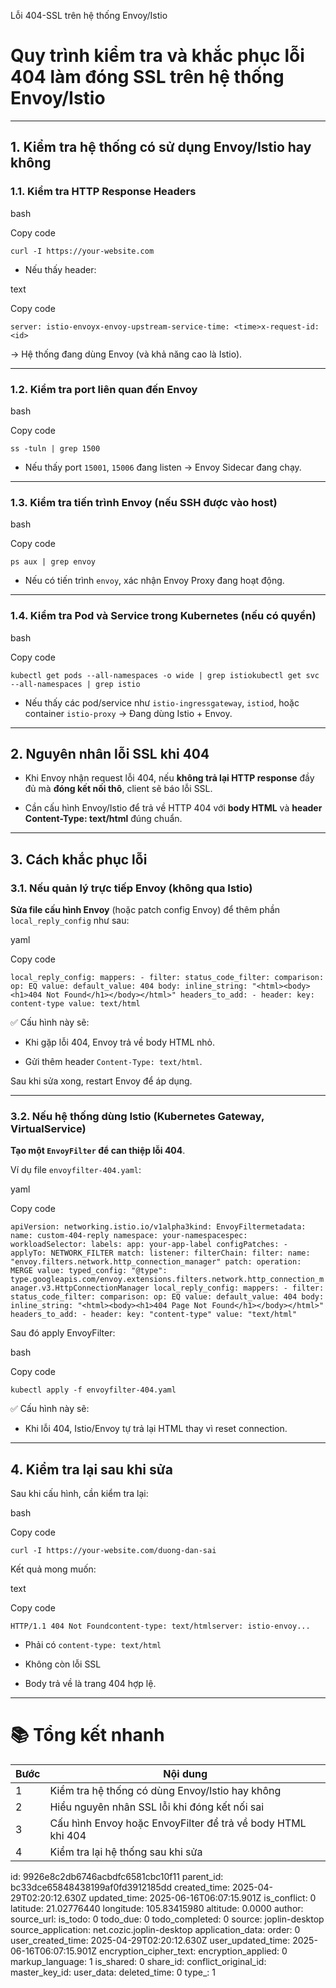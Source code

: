 Lỗi 404-SSL trên hệ thống Envoy/Istio

# Quy trình kiểm tra và khắc phục lỗi 404 làm đóng SSL trên hệ thống Envoy/Istio

* * *

## 1\. Kiểm tra hệ thống có sử dụng Envoy/Istio hay không

### 1.1. Kiểm tra HTTP Response Headers

bash

Copy code

`curl -I https://your-website.com`

- Nếu thấy header:

text

Copy code

`server: istio-envoyx-envoy-upstream-service-time: <time>x-request-id: <id>`

→ Hệ thống đang dùng Envoy (và khả năng cao là Istio).

* * *

### 1.2. Kiểm tra port liên quan đến Envoy

bash

Copy code

`ss -tuln | grep 1500`

- Nếu thấy port `15001`, `15006` đang listen → Envoy Sidecar đang chạy.

* * *

### 1.3. Kiểm tra tiến trình Envoy (nếu SSH được vào host)

bash

Copy code

`ps aux | grep envoy`

- Nếu có tiến trình `envoy`, xác nhận Envoy Proxy đang hoạt động.

* * *

### 1.4. Kiểm tra Pod và Service trong Kubernetes (nếu có quyền)

bash

Copy code

`kubectl get pods --all-namespaces -o wide | grep istiokubectl get svc --all-namespaces | grep istio`

- Nếu thấy các pod/service như `istio-ingressgateway`, `istiod`, hoặc container `istio-proxy` → Đang dùng Istio + Envoy.

* * *

## 2\. Nguyên nhân lỗi SSL khi 404

- Khi Envoy nhận request lỗi 404, nếu **không trả lại HTTP response** đầy đủ mà **đóng kết nối thô**, client sẽ báo lỗi SSL.
    
- Cần cấu hình Envoy/Istio để trả về HTTP 404 với **body HTML** và **header Content-Type: text/html** đúng chuẩn.
    

* * *

## 3\. Cách khắc phục lỗi

### 3.1. Nếu quản lý trực tiếp Envoy (không qua Istio)

**Sửa file cấu hình Envoy** (hoặc patch config Envoy) để thêm phần `local_reply_config` như sau:

yaml

Copy code

`local_reply_config: mappers: - filter: status_code_filter: comparison: op: EQ value: default_value: 404 body: inline_string: "<html><body><h1>404 Not Found</h1></body></html>" headers_to_add: - header: key: content-type value: text/html`

✅ Cấu hình này sẽ:

- Khi gặp lỗi 404, Envoy trả về body HTML nhỏ.
    
- Gửi thêm header `Content-Type: text/html`.
    

Sau khi sửa xong, restart Envoy để áp dụng.

* * *

### 3.2. Nếu hệ thống dùng Istio (Kubernetes Gateway, VirtualService)

**Tạo một `EnvoyFilter` để can thiệp lỗi 404**.

Ví dụ file `envoyfilter-404.yaml`:

yaml

Copy code

`apiVersion: networking.istio.io/v1alpha3kind: EnvoyFiltermetadata: name: custom-404-reply namespace: your-namespacespec: workloadSelector: labels: app: your-app-label configPatches: - applyTo: NETWORK_FILTER match: listener: filterChain: filter: name: "envoy.filters.network.http_connection_manager" patch: operation: MERGE value: typed_config: "@type": type.googleapis.com/envoy.extensions.filters.network.http_connection_manager.v3.HttpConnectionManager local_reply_config: mappers: - filter: status_code_filter: comparison: op: EQ value: default_value: 404 body: inline_string: "<html><body><h1>404 Page Not Found</h1></body></html>" headers_to_add: - header: key: "content-type" value: "text/html"`

Sau đó apply EnvoyFilter:

bash

Copy code

`kubectl apply -f envoyfilter-404.yaml`

✅ Cấu hình này sẽ:

- Khi lỗi 404, Istio/Envoy tự trả lại HTML thay vì reset connection.

* * *

## 4\. Kiểm tra lại sau khi sửa

Sau khi cấu hình, cần kiểm tra lại:

bash

Copy code

`curl -I https://your-website.com/duong-dan-sai`

Kết quả mong muốn:

text

Copy code

`HTTP/1.1 404 Not Foundcontent-type: text/htmlserver: istio-envoy...`

- Phải có `content-type: text/html`
    
- Không còn lỗi SSL
    
- Body trả về là trang 404 hợp lệ.
    

* * *

# 📚 Tổng kết nhanh

| Bước | Nội dung |
| --- | --- |
| 1   | Kiểm tra hệ thống có dùng Envoy/Istio hay không |
| 2   | Hiểu nguyên nhân SSL lỗi khi đóng kết nối sai |
| 3   | Cấu hình Envoy hoặc EnvoyFilter để trả về body HTML khi 404 |
| 4   | Kiểm tra lại hệ thống sau khi sửa |

id: 9926e8c2db6746acbdfc6581cbc10f11
parent_id: bc33dce65848438199af0fd3912185dd
created_time: 2025-04-29T02:20:12.630Z
updated_time: 2025-06-16T06:07:15.901Z
is_conflict: 0
latitude: 21.02776440
longitude: 105.83415980
altitude: 0.0000
author: 
source_url: 
is_todo: 0
todo_due: 0
todo_completed: 0
source: joplin-desktop
source_application: net.cozic.joplin-desktop
application_data: 
order: 0
user_created_time: 2025-04-29T02:20:12.630Z
user_updated_time: 2025-06-16T06:07:15.901Z
encryption_cipher_text: 
encryption_applied: 0
markup_language: 1
is_shared: 0
share_id: 
conflict_original_id: 
master_key_id: 
user_data: 
deleted_time: 0
type_: 1